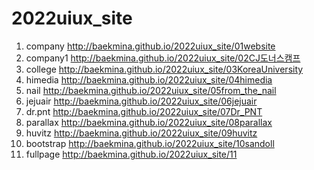 # 2022uiux_site
1. company http://baekmina.github.io/2022uiux_site/01website
2. company1 http://baekmina.github.io/2022uiux_site/02CJ도너스캠프
3. college http://baekmina.github.io/2022uiux_site/03KoreaUniversity
4. himedia http://baekmina.github.io/2022uiux_site/04himedia
5. nail http://baekmina.github.io/2022uiux_site/05from_the_nail
6. jejuair http://baekmina.github.io/2022uiux_site/06jejuair
7. dr.pnt http://baekmina.github.io/2022uiux_site/07Dr_PNT
8. parallax http://baekmina.github.io/2022uiux_site/08parallax
9. huvitz http://baekmina.github.io/2022uiux_site/09huvitz
10. bootstrap http://baekmina.github.io/2022uiux_site/10sandoll
11. fullpage http://baekmina.github.io/2022uiux_site/11